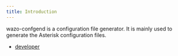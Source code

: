 ```yaml
---
title: Introduction
---
```


wazo-confgend is a configuration file generator. It is mainly used to
generate the Asterisk configuration files.

- [developer](/uc-doc/system/wazo-confgend/developer)
